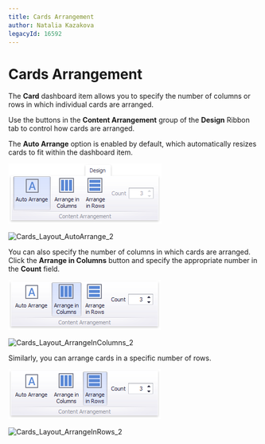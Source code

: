 ```yaml
---
title: Cards Arrangement
author: Natalia Kazakova
legacyId: 16592
---
```

# Cards Arrangement
The **Card** dashboard item allows you to specify the number of columns or rows in which individual cards are arranged.

Use the buttons in the **Content Arrangement** group of the **Design** Ribbon tab to control how cards are arranged.

The **Auto Arrange** option is enabled by default, which automatically resizes cards to fit within the dashboard item.

![Cards_Layout_AutoArrange_Ribbon](../../../../images/img25681.png)

![Cards_Layout_AutoArrange_2](../../../../images/img25682.png)

You can also specify the number of columns in which cards are arranged. Click the **Arrange in Columns** button and specify the appropriate number in the **Count** field.

![Cards_Layout_ArrangeInColumns_Ribbon](../../../../images/img25687.png)

![Cards_Layout_ArrangeInColumns_2](../../../../images/img25688.png)

Similarly, you can arrange cards in a specific number of rows.

![Cards_Layout_ArrangeInRows_Ribbon](../../../../images/img25685.png)

![Cards_Layout_ArrangeInRows_2](../../../../images/img25686.png)